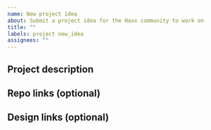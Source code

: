 ```yaml
---
name: New project idea
about: Submit a project idea for the Haxx community to work on
title: ""
labels: project new_idea
assignees: ""
---
```


## Project description
<!-- What is the project about? Who does this project help? -->

## Repo links (optional)
<!-- If you have a repo link, please add it here. If you don't have one, don't worry as someone will help you create one when the project gets started -->

## Design links (optional)
<!-- If you have a design link, please add it here. -->
